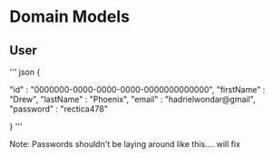 # Domain Models

## User

''' json
{

"id" : "0000000-0000-0000-0000-0000000000000",
"firstName" : "Drew",
"lastName" : "Phoenix",
"email" : "hadrielwondar@gmail",
"password" : "rectica478"

}
'''

Note: Passwords shouldn't be laying around like this.... will fix